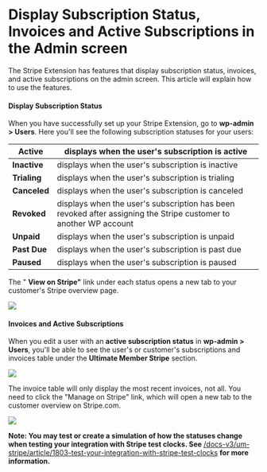 ---
---
# Display Subscription Status, Invoices and Active Subscriptions in the Admin screen
 The Stripe Extension has features that display subscription status, invoices, and active subscriptions on the admin screen. This article will explain how to use the features.

#### Display Subscription Status

 When you have successfully set up your Stripe Extension, go to <strong>wp-admin &gt; Users</strong>. Here you'll see the following subscription statuses for your users:

| <strong>Active</strong> | displays when the user's subscription is active |
|---|---|
| <strong>Inactive</strong> | displays when the user's subscription is inactive |
| <strong>Trialing</strong> | displays when the user's subscription is trialing |
| <strong>Canceled</strong> | displays when the user's subscription is canceled |
| <strong>Revoked</strong> | displays when the user's subscription has been revoked after assigning the Stripe customer to another WP account |
| <strong>Unpaid</strong> | displays when the user's subscription is unpaid |
| <strong>Past Due</strong> | displays when the user's subscription is past due |
| <strong>Paused</strong> | displays when the user's subscription is paused |

 The " <strong>View on Stripe"</strong> link under each status opens a new tab to your customer's Stripe overview page.

  ![](https://s3.amazonaws.com/helpscout.net/docs/assets/561c96629033600a7a36d662/images/649afde8c5d2b53344e72e26/file-hqPDKXkaAG.png)

#### Invoices and Active Subscriptions

 When you edit a user with an <strong>active subscription status</strong> in <strong>wp-admin &gt; Users</strong>, you'll be able to see the user's or customer's subscriptions and invoices table under the <strong>Ultimate Member Stripe</strong> section.

  ![](https://s3.amazonaws.com/helpscout.net/docs/assets/561c96629033600a7a36d662/images/650b11a4e249755d2f85c3bd/file-A5KmoUMXbs.png)

 The invoice table will only display the most recent invoices, not all. You need to click the "Manage on Stripe" link, which will open a new tab to the customer overview on Stripe.com.

  ![](https://s3.amazonaws.com/helpscout.net/docs/assets/561c96629033600a7a36d662/images/650b12fd15e8de2d9d32584f/file-f3OSIYeqjM.png)

 <strong>Note: You may test or create a simulation of how the statuses change when testing your integration with Stripe test clocks. See</strong>  [/docs-v3/um-stripe/article/1803-test-your-integration-with-stripe-test-clocks](/docs-v3/um-stripe/article/1803-test-your-integration-with-stripe-test-clocks)  <strong>for more information.</strong>